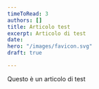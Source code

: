 ```yaml
---
timeToRead: 3
authors: []
title: Articolo test
excerpt: Articolo di test
date: 
hero: "/images/favicon.svg"
draft: true

---
```

Questo è un articolo di test